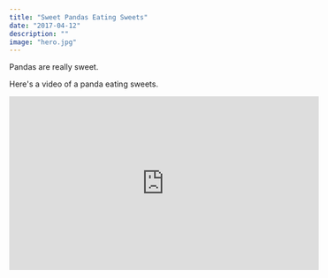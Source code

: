 ```yaml
---
title: "Sweet Pandas Eating Sweets"
date: "2017-04-12"
description: ""
image: "hero.jpg"
---
```


Pandas are really sweet.

Here's a video of a panda eating sweets.

<iframe width="560" height="315" src="https://www.youtube.com/embed/4n0xNbfJLR8" frameborder="0" allowfullscreen></iframe>
